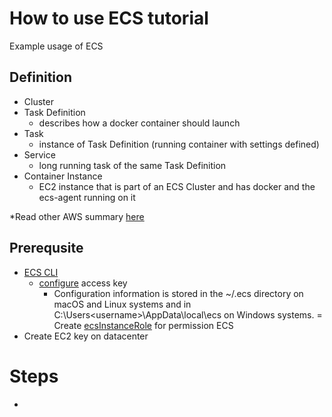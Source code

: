# How to use ECS tutorial
Example usage of ECS

## Definition
- Cluster
- Task Definition
    - describes how a docker container should launch
- Task
    - instance of Task Definition (running container with settings defined)
- Service
    - long running task of the same Task Definition
- Container Instance
    - EC2 instance that is part of an ECS Cluster and has docker and the ecs-agent running on it

*Read other AWS summary [here](https://github.com/howtoautomateinth/awesome-aws/blob/master/README.md)

## Prerequsite
- [ECS CLI](https://docs.aws.amazon.com/AmazonECS/latest/developerguide/ECS_CLI_installation.html)
    - [configure](https://docs.aws.amazon.com/AmazonECS/latest/developerguide/ECS_CLI_Configuration.html) access key
        -  Configuration information is stored in the ~/.ecs directory on macOS and Linux systems and in C:\Users\<username>\AppData\local\ecs on Windows systems.
= Create [ecsInstanceRole](https://docs.aws.amazon.com/batch/latest/userguide/instance_IAM_role.html) for permission ECS
- Create EC2 key on datacenter

# Steps
- 